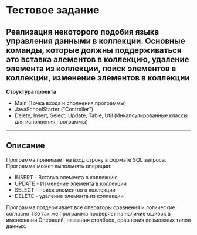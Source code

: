 # Тестовое задание #
Реализация некоторого подобия языка управления данными в коллекции. Основные команды, 
которые должны поддерживаться это вставка элементов в коллекцию, удаление элемента из коллекции, 
поиск элементов в коллекции, изменение элементов в коллекции
---
**Структура проекта**
* Main (Точка входа и сполнения программы)
* JavaSchoolStarter ("Controller")
* Delete, Insert, Select, Update, Table, Util (Инкапсулированные классы для исполнения программы)
---
## Описание ##
Программа принимает на вход строку в формате SQL запроса.
Программа может выпольнять операции:
* INSERT - Вставка элемента в коллекцию
* UPDATE - Изменение элемента в коллекции 
* SELECT - поиск элементов в коллекции
* DELETE - удаление элемента из коллекции

Программа потдерживает все операторы сравнения и логические согласно ТЗб так же программа проверяет на наличие ошибок в
именовании Операций, названия столбцов, сравнения возможных типов данных.




